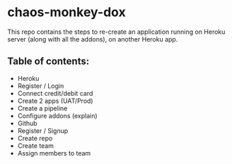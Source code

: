 # chaos-monkey-dox
This repo contains the steps to re-create an application running on Heroku server (along with all the addons), on another Heroku app.


## Table of contents:
* Heroku
 * Register / Login
 * Connect credit/debit card
 * Create 2 apps (UAT/Prod)
 * Create a pipeline
 * Configure addons (explain)
* Github
 * Register / Signup
 * Create repo
 * Create team
 * Assign members to team

